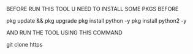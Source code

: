 BEFORE RUN THIS TOOL U NEED TO INSTALL SOME PKGS BEFORE

pkg update && pkg upgrade
pkg install python -y 
pkg install python2 -y 

AND RUN THE TOOL USING THIS COMMAND 

git clone https
